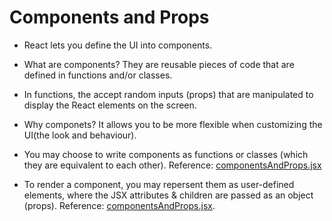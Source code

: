 <h1>Components and Props</h1>

- React lets you define the UI into components.

- What are components? They are reusable pieces of code that are defined in functions and/or classes.

- In functions, the accept random inputs (props) that are manipulated to display the React elements on the screen.

- Why componets? It allows you to be more flexible when customizing the UI(the look and behaviour).

- You may choose to write components as functions or classes (which they are equivalent to each other). Reference: [componentsAndProps.jsx](componentsAndProps.jsx)

- To render a component, you may repersent them as user-defined elements, where the JSX attributes & children are passed as an object (props). Reference: [componentsAndProps.jsx](componentsAndProps.jsx).
